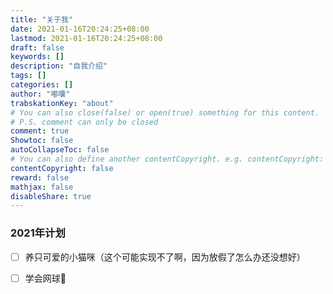 ```yaml
---
title: "关于我"
date: 2021-01-16T20:24:25+08:00
lastmod: 2021-01-16T20:24:25+08:00
draft: false
keywords: []
description: "自我介绍"
tags: []
categories: []
author: "嘟囔"
trabskationKey: "about"
# You can also close(false) or open(true) something for this content.
# P.S. comment can only be closed
comment: true
Showtoc: false
autoCollapseToc: false
# You can also define another contentCopyright. e.g. contentCopyright: "This is another copyright."
contentCopyright: false
reward: false
mathjax: false
disableShare: true
---
```


### 2021年计划

- [ ] 养只可爱的小猫咪（这个可能实现不了啊，因为放假了怎么办还没想好）
- [ ] 学会网球🎾


